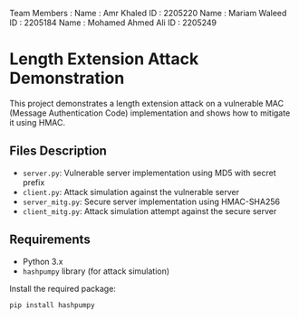 Team Members : 
Name : Amr Khaled           ID : 2205220
Name : Mariam Waleed        ID : 2205184
Name : Mohamed Ahmed Ali    ID : 2205249

# Length Extension Attack Demonstration

This project demonstrates a length extension attack on a vulnerable MAC (Message Authentication Code) implementation and shows how to mitigate it using HMAC.

## Files Description

- `server.py`: Vulnerable server implementation using MD5 with secret prefix
- `client.py`: Attack simulation against the vulnerable server
- `server_mitg.py`: Secure server implementation using HMAC-SHA256
- `client_mitg.py`: Attack simulation attempt against the secure server

## Requirements

- Python 3.x
- `hashpumpy` library (for attack simulation)

Install the required package:
```bash
pip install hashpumpy
